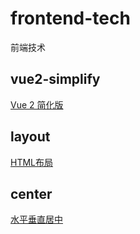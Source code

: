 # frontend-tech
前端技术

## vue2-simplify
[Vue 2 简化版](https://github.com/taofish/frontend-tech/tree/master/vue2-simplify)

## layout
[HTML布局](https://github.com/taofish/frontend-tech/blob/master/layout)

## center
[水平垂直居中](https://github.com/taofish/frontend-tech/blob/master/center)
